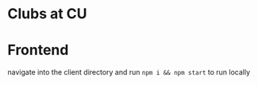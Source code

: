 # Clubs at CU

# Frontend
navigate into the client directory and run `npm i && npm start` to run locally
